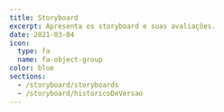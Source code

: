 ```yaml
---
title: Storyboard
excerpt: Apresenta os storyboard e suas avaliações.
date: 2021-03-04
icon:
  type: fa
  name: fa-object-group
color: blue
sections:
  - /storyboard/storyboards
  - /storyboard/historicoDeVersao
---
```

